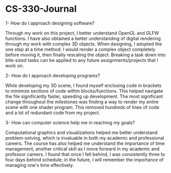 # CS-330-Journal

1- How do I approach designing software?

Through my work on this project, I better understand OpenGL and GLFW functions. I have also obtained a better understanding of digital rendering through my work with complex 3D objects. When designing, I adopted the one step at a time method. I would render a complex object completely before moving it, then finally rescaling the object. Breaking a task down into bite-sized tasks can be applied to any future assignments/projects that I work on. 

2- How do I approach developing programs?

While developing my 3D scene, I found myself enclosing code in brackets to minimize sections of code within blocks/functions. This helped navigate the file significantly faster, speeding up development. The most significant change throughout the milestones was finding a way to render my entire scene with one shader program. This removed hundreds of lines of code and a lot of redundant code from my project. 

3- How can computer science help me in reaching my goals?

Computational graphics and visualizations helped me better understand problem-solving, which is invaluable in both my academic and professional careers. The course has also helped me understand the importance of time management, another critical skill as I move forward in my academic and professor careers. I found that once I fell behind, I was consistently three to four days behind schedule; in the future, I will remember the importance of managing one's time effectively. 
